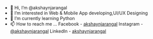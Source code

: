 - 👋 Hi, I’m @akshaynjarangal
- 👀 I’m interested in Web & Mobile App developing,UI/UX Designing
- 🌱 I’m currently learning Python
- 📫 How to reach me ...
Facebook - [akshaynjarangal](https://facebook.com/akshaynjarangal)
Instagram - [@akshaynjarangal](https://instagram.com/akshaynjarangal)
LinkedIn - [akshaynjarangal](https://linkedin.com/in/akshaynjarangal)
<!---
akshaynjarangal/akshaynjarangal is a ✨ special ✨ repository because its `README.md` (this file) appears on your GitHub profile.
You can click the Preview link to take a look at your changes.
--->
